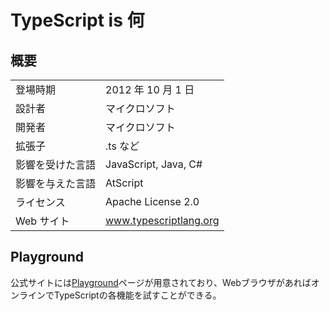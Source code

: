 # TypeScript is 何

## 概要

|                  |                        |
| ---------------- | ---------------------- |
| 登場時期         | 2012 年 10 月 1 日     |
| 設計者           | マイクロソフト         |
| 開発者           | マイクロソフト         |
| 拡張子           | .ts など               |
| 影響を受けた言語 | JavaScript, Java, C#   |
| 影響を与えた言語 | AtScript               |
| ライセンス       | Apache License 2.0     |
| Web サイト       | www.typescriptlang.org |

## Playground

公式サイトには[Playground](https://www.typescriptlang.org/play)ページが用意されており、WebブラウザがあればオンラインでTypeScriptの各機能を試すことができる。
